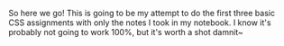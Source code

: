 So here we go!  This is going to be my attempt to do the first three basic CSS assignments with only the notes I took in my notebook.  I know it's probably not going to work 100%, but it's worth a shot damnit~
